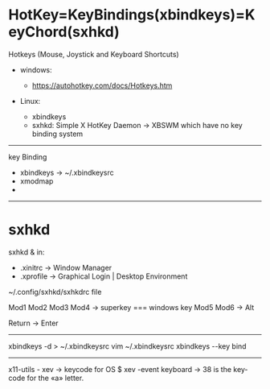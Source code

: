 HotKey=KeyBindings(xbindkeys)=KeyChord(sxhkd)
======

Hotkeys (Mouse, Joystick and Keyboard Shortcuts)



* windows:
    - https://autohotkey.com/docs/Hotkeys.htm


* Linux:
    - xbindkeys
    - sxhkd: Simple X HotKey Daemon -> XBSWM which have no key binding system



-----------------------------------------------------------------------------

key Binding
- xbindkeys -> ~/.xbindkeysrc
- xmodmap
-

-----------------------------------------------------------------------------

sxhkd
===

sxhkd & in:
- .xinitrc -> Window Manager
- .xprofile -> Graphical Login | Desktop Environment



~/.config/sxhkd/sxhkdrc file


Mod1
Mod2
Mod3
Mod4 -> superkey === windows key
Mod5
Mod6 -> Alt


Return -> Enter

-----------------------------------------------------------------------------


xbindkeys -d > ~/.xbindkeysrc
vim ~/.xbindkeysrc
xbindkeys --key
bind


-----------------------------------------------------------------------------
x11-utils
	- xev -> keycode for OS
		$ xev -event keyboard -> 38 is the key-code for the «a» letter.